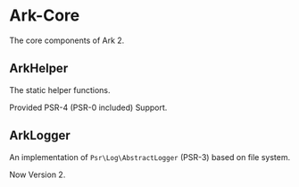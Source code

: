 # Ark-Core
The core components of Ark 2.

## ArkHelper

The static helper functions.

Provided PSR-4 (PSR-0 included) Support.

## ArkLogger

An implementation of `Psr\Log\AbstractLogger` (PSR-3) based on file system.

Now Version 2.